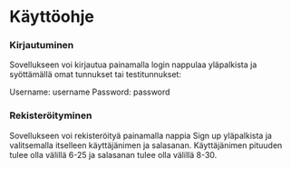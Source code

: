 # Käyttöohje


### Kirjautuminen

Sovellukseen voi kirjautua painamalla login nappulaa yläpalkista ja syöttämällä omat tunnukset tai testitunnukset:  

Username: username
Password: password



### Rekisteröityminen

Sovellukseen voi rekisteröityä painamalla nappia Sign up yläpalkista ja valitsemalla itselleen käyttäjänimen ja salasanan. Käyttäjänimen pituuden tulee olla välillä 6-25 ja salasanan tulee olla välillä 8-30.
